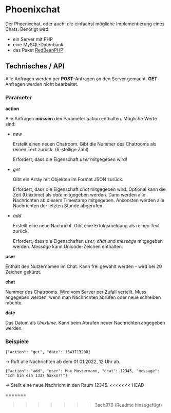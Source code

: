 # Phoenixchat

Der Phoenixchat, oder auch: die einfachst mögliche Implementierung eines Chats.
Benötigt wird:
* ein Server mit PHP
* eine MySQL-Datenbank
* das Paket [RedBeanPHP](https://www.redbeanphp.com)

## Technisches / API

Alle Anfragen werden per **POST**-Anfragen an den Server gemacht. **GET**-Anfragen werden nicht bearbeitet.

### Parameter

**action**

Alle Anfragen **müssen** den Parameter _action_ enthalten. Mögliche Werte sind:
* _new_

  Erstellt einen neuen Chatroom. Gibt die Nummer des Chatrooms als reinen Text zurück. (6-stellige Zahl)
  
  Erfordert, dass die Eigenschaft _user_ mitgegeben wird!
* _get_

  Gibt ein Array mit Objekten im Format JSON zurück.
  
  Erfordert, dass die Eigenschaft _chat_ mitgegeben wird. Optional kann die Zeit (Unixtime) als _date_ mitgegeben werden. Dann werden alle Nachrichten ab diesem Timestamp mitgegeben. Ansonsten werden alle Nachrichten der letzten Stunde abgerufen.
* _add_

  Erstellt eine neue Nachricht. Gibt eine Erfolgsmeldung als reinen Text zurück.
  
  Erfordert, dass die Eigenschaften _user_, _chat_ und _message_ mitgegeben werden. _Message_ kann Unicode-Zeichen enthalten.
 
**user**

Enthält den Nutzernamen im Chat. Kann frei gewählt werden - wird bei 20 Zeichen gekürzt.

**chat**

Nummer des Chatrooms. Wird vom Server per Zufall verteilt. Muss angegeben werden, wenn man Nachrichten abrufen oder neue schreiben möchte.

**date**

Das Datum als _Unixtime_. Kann beim Abrufen neuer Nachrichten angegeben werden.

### Beispiele

`{"action": "get", "date": 1643713200}`

-> Ruft alle Nachrichten ab dem 01.01.2022, 12 Uhr ab.

`{"action": "add", "user": Max Mustermann, "chat": 12345, "message": "Ich bin ein 1337 haxxor!"}`

-> Stellt eine neue Nachricht in den Raum 12345.
<<<<<<< HEAD

=======
>>>>>>> 3acb976 (Readme hinzugefügt)
